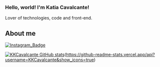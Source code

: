### Hello, world! I'm Katia Cavalcante! 

Lover of technologies, code and front-end.
## About me

[![Instagram_Badge](https://img.shields.io/badge/Instagram-E4405F?style=for-the-badge&logo=instagram&logoColor=white&link=https://www.instagram.com/katiakcavalcante/?hl=pt-br)](https://www.instagram.com/katiakcavalcante/?hl=pt-br)



<!--
**KKCavalcante/KKCavalcante** is a ✨ _special_ ✨ repository because its `README.md` (this file) appears on your GitHub profile.

Here are some ideas to get you started:

- 🔭 I’m currently working on ...
- 🌱 I’m currently learning ...
- 👯 I’m looking to collaborate on ...
- 🤔 I’m looking for help with ...
- 💬 Ask me about ...
- 📫 How to reach me: ...
- 😄 Pronouns: ...
- ⚡ Fun fact: ...
-->



[![KKCavalcante GitHub stats](https://github-readme-stats.vercel.app/api?username=KKCavalcante)](https://github.com/KKCavalcante/github-readme-stats)(https://github-readme-stats.vercel.app/api?username=KKCavalcante&show_icons=true)




